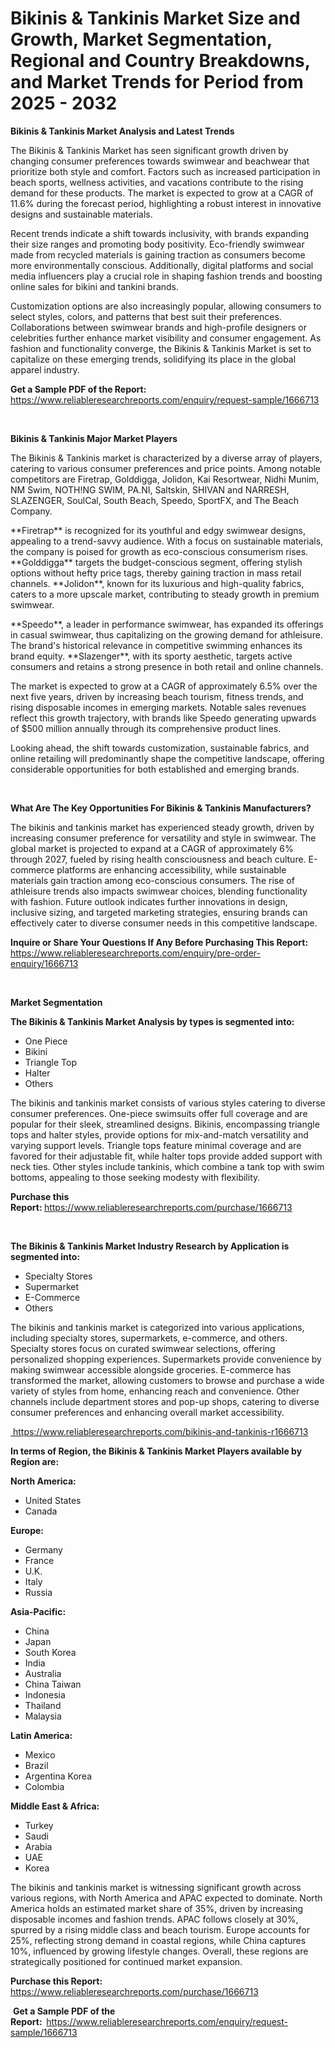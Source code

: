 <p><h1>Bikinis & Tankinis Market Size and Growth, Market Segmentation, Regional and Country Breakdowns, and Market Trends for Period from 2025 -  2032</h1></p><p><strong>Bikinis & Tankinis Market Analysis and Latest Trends</strong></p>
<p><p>The Bikinis & Tankinis Market has seen significant growth driven by changing consumer preferences towards swimwear and beachwear that prioritize both style and comfort. Factors such as increased participation in beach sports, wellness activities, and vacations contribute to the rising demand for these products. The market is expected to grow at a CAGR of 11.6% during the forecast period, highlighting a robust interest in innovative designs and sustainable materials.</p><p>Recent trends indicate a shift towards inclusivity, with brands expanding their size ranges and promoting body positivity. Eco-friendly swimwear made from recycled materials is gaining traction as consumers become more environmentally conscious. Additionally, digital platforms and social media influencers play a crucial role in shaping fashion trends and boosting online sales for bikini and tankini brands.</p><p>Customization options are also increasingly popular, allowing consumers to select styles, colors, and patterns that best suit their preferences. Collaborations between swimwear brands and high-profile designers or celebrities further enhance market visibility and consumer engagement. As fashion and functionality converge, the Bikinis & Tankinis Market is set to capitalize on these emerging trends, solidifying its place in the global apparel industry.</p></p>
<p><strong>Get a Sample PDF of the Report:&nbsp;</strong> <a href="https://www.reliableresearchreports.com/enquiry/request-sample/1666713?utm_campaign=3220&utm_medium=2&utm_source=Github&utm_content=ia&utm_term=16042025&utm_id=bikinis-tankinis">https://www.reliableresearchreports.com/enquiry/request-sample/1666713</a></p>
<p>&nbsp;</p>
<p><strong>Bikinis & Tankinis Major Market Players</strong></p>
<p><p>The Bikinis & Tankinis market is characterized by a diverse array of players, catering to various consumer preferences and price points. Among notable competitors are Firetrap, Golddigga, Jolidon, Kai Resortwear, Nidhi Munim, NM Swim, NOTH!NG SWIM, PA.NI, Saltskin, SHIVAN and NARRESH, SLAZENGER, SoulCal, South Beach, Speedo, SportFX, and The Beach Company.</p><p>**Firetrap** is recognized for its youthful and edgy swimwear designs, appealing to a trend-savvy audience. With a focus on sustainable materials, the company is poised for growth as eco-conscious consumerism rises. **Golddigga** targets the budget-conscious segment, offering stylish options without hefty price tags, thereby gaining traction in mass retail channels. **Jolidon**, known for its luxurious and high-quality fabrics, caters to a more upscale market, contributing to steady growth in premium swimwear.</p><p>**Speedo**, a leader in performance swimwear, has expanded its offerings in casual swimwear, thus capitalizing on the growing demand for athleisure. The brand's historical relevance in competitive swimming enhances its brand equity. **Slazenger**, with its sporty aesthetic, targets active consumers and retains a strong presence in both retail and online channels.</p><p>The market is expected to grow at a CAGR of approximately 6.5% over the next five years, driven by increasing beach tourism, fitness trends, and rising disposable incomes in emerging markets. Notable sales revenues reflect this growth trajectory, with brands like Speedo generating upwards of $500 million annually through its comprehensive product lines.</p><p>Looking ahead, the shift towards customization, sustainable fabrics, and online retailing will predominantly shape the competitive landscape, offering considerable opportunities for both established and emerging brands.</p></p>
<p>&nbsp;</p>
<p><strong>What Are The Key Opportunities For Bikinis & Tankinis Manufacturers?</strong></p>
<p><p>The bikinis and tankinis market has experienced steady growth, driven by increasing consumer preference for versatility and style in swimwear. The global market is projected to expand at a CAGR of approximately 6% through 2027, fueled by rising health consciousness and beach culture. E-commerce platforms are enhancing accessibility, while sustainable materials gain traction among eco-conscious consumers. The rise of athleisure trends also impacts swimwear choices, blending functionality with fashion. Future outlook indicates further innovations in design, inclusive sizing, and targeted marketing strategies, ensuring brands can effectively cater to diverse consumer needs in this competitive landscape.</p></p>
<p><strong>Inquire or Share Your Questions If Any Before Purchasing This Report:</strong> <a href="https://www.reliableresearchreports.com/enquiry/pre-order-enquiry/1666713?utm_campaign=3220&utm_medium=2&utm_source=Github&utm_content=ia&utm_term=16042025&utm_id=bikinis-tankinis">https://www.reliableresearchreports.com/enquiry/pre-order-enquiry/1666713</a></p>
<p>&nbsp;</p>
<p><strong>Market Segmentation</strong></p>
<p><strong>The Bikinis & Tankinis Market Analysis by types is segmented into:</strong></p>
<p><ul><li>One Piece</li><li>Bikini</li><li>Triangle Top</li><li>Halter</li><li>Others</li></ul></p>
<p><p>The bikinis and tankinis market consists of various styles catering to diverse consumer preferences. One-piece swimsuits offer full coverage and are popular for their sleek, streamlined designs. Bikinis, encompassing triangle tops and halter styles, provide options for mix-and-match versatility and varying support levels. Triangle tops feature minimal coverage and are favored for their adjustable fit, while halter tops provide added support with neck ties. Other styles include tankinis, which combine a tank top with swim bottoms, appealing to those seeking modesty with flexibility.</p></p>
<p><strong>Purchase this Report:&nbsp;</strong><a href="https://www.reliableresearchreports.com/purchase/1666713?utm_campaign=3220&utm_medium=2&utm_source=Github&utm_content=ia&utm_term=16042025&utm_id=bikinis-tankinis">https://www.reliableresearchreports.com/purchase/1666713</a></p>
<p>&nbsp;</p>
<p><strong>The Bikinis & Tankinis Market Industry Research by Application is segmented into:</strong></p>
<p><ul><li>Specialty Stores</li><li>Supermarket</li><li>E-Commerce</li><li>Others</li></ul></p>
<p><p>The bikinis and tankinis market is categorized into various applications, including specialty stores, supermarkets, e-commerce, and others. Specialty stores focus on curated swimwear selections, offering personalized shopping experiences. Supermarkets provide convenience by making swimwear accessible alongside groceries. E-commerce has transformed the market, allowing customers to browse and purchase a wide variety of styles from home, enhancing reach and convenience. Other channels include department stores and pop-up shops, catering to diverse consumer preferences and enhancing overall market accessibility.</p></p>
<p><a href="https://www.reliableresearchreports.com/bikinis-and-tankinis-r1666713?utm_campaign=3220&utm_medium=2&utm_source=Github&utm_content=ia&utm_term=16042025&utm_id=bikinis-tankinis">&nbsp;https://www.reliableresearchreports.com/bikinis-and-tankinis-r1666713</a></p>
<p><strong>In terms of Region, the Bikinis & Tankinis Market Players available by Region are:</strong></p>
<p>
    <p> <strong> North America: </strong>
        <ul>
            <li>United States</li>
            <li>Canada</li>
        </ul>
        </p> 
    <p> <strong> Europe: </strong>
        <ul>
            <li>Germany</li>
            <li>France</li>
            <li>U.K.</li>
            <li>Italy</li>
            <li>Russia</li>
        </ul>
        </p> 
    <p> <strong> Asia-Pacific: </strong>
        <ul>
            <li>China</li>
            <li>Japan</li>
            <li>South Korea</li>
            <li>India</li>
            <li>Australia</li>
            <li>China Taiwan</li>
            <li>Indonesia</li>
            <li>Thailand</li>
            <li>Malaysia</li>
        </ul>
        </p> 
    <p> <strong> Latin America: </strong>
        <ul>
            <li>Mexico</li>
            <li>Brazil</li>
            <li>Argentina Korea</li>
            <li>Colombia</li>
        </ul>
        </p> 
    <p> <strong> Middle East & Africa: </strong>
        <ul>
            <li>Turkey</li>
            <li>Saudi</li>
            <li>Arabia</li>
            <li>UAE</li>
            <li>Korea</li>
        </ul>
    </p>
    </p>
<p><p>The bikinis and tankinis market is witnessing significant growth across various regions, with North America and APAC expected to dominate. North America holds an estimated market share of 35%, driven by increasing disposable incomes and fashion trends. APAC follows closely at 30%, spurred by a rising middle class and beach tourism. Europe accounts for 25%, reflecting strong demand in coastal regions, while China captures 10%, influenced by growing lifestyle changes. Overall, these regions are strategically positioned for continued market expansion.</p></p>
<p><strong>Purchase this Report: </strong><a href="https://www.reliableresearchreports.com/purchase/1666713?utm_campaign=3220&utm_medium=2&utm_source=Github&utm_content=ia&utm_term=16042025&utm_id=bikinis-tankinis">https://www.reliableresearchreports.com/purchase/1666713</a></p>
<p>&nbsp;<strong>Get a Sample PDF of the Report:&nbsp;&nbsp;</strong><a href="https://www.reliableresearchreports.com/enquiry/request-sample/1666713?utm_campaign=3220&utm_medium=2&utm_source=Github&utm_content=ia&utm_term=16042025&utm_id=bikinis-tankinis">https://www.reliableresearchreports.com/enquiry/request-sample/1666713</a></p>
<p><strong></strong></p>
<p><p></p><p></p><p></p></p>
